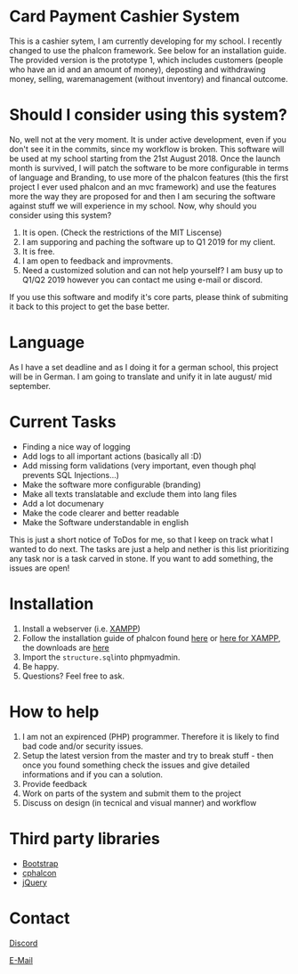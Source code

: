 # Card Payment Cashier System
This is a cashier sytem, I am currently developing for my school. I recently changed to use the phalcon framework. See below for an installation guide. The provided version is the prototype 1, which includes customers (people who have an id and an amount of money), deposting and withdrawing money, selling, waremanagement (without inventory) and financal outcome.

# Should I consider using this system? #
No, well not at the very moment. It is under active development, even if you don't see it in the commits, since my workflow is broken. This software will be used at my school starting from the 21st August 2018. Once the launch month is survived, I will patch the software to be more configurable in terms of language and Branding, to use more of the phalcon features (this the first project I ever used phalcon and an mvc framework) and use the features more the way they are proposed for and then I am securing the software against stuff we will experience in my school. Now, why should you consider using this system?
1. It is open. (Check the restrictions of the MIT Liscense)
2. I am supporing and paching the software up to Q1 2019 for my client.
3. It is free.
4. I am open to feedback and improvments.
5. Need a customized solution and can not help yourself? I am busy up to Q1/Q2 2019 however you can contact me using e-mail or discord.

If you use this software and modify it's core parts, please think of submiting it back to this project to get the base better.

# Language #
As I have a set deadline and as I doing it for a german school, this project will be in German. I am going to translate and unify it in late august/ mid september.

# Current Tasks #
- Finding a nice way of logging
- Add logs to all important actions (basically all :D)
- Add missing form validations (very important, even though phql prevents SQL Injections...)
- Make the software more configurable (branding)
- Make all texts translatable and exclude them into lang files
- Add a lot documenary
- Make the code clearer and better readable
- Make the Software understandable in english

This is just a short notice of ToDos for me, so that I keep on track what I wanted to do next. The tasks are just a help and nether is this list prioritizing any task nor is a task carved in stone. If you want to add something, the issues are open!


# Installation #
1. Install a webserver (i.e. [XAMPP](https://www.apachefriends.org/index.html))
2. Follow the installation guide of phalcon found [here](https://github.com/phalcon/cphalcon) or [here for XAMPP](https://docs.phalconphp.com/en/3.3/webserver-xampp), the downloads are [here](https://github.com/phalcon/cphalcon/releases/tag/v3.4.0)
3. Import the `structure.sql`into phpmyadmin.
4. Be happy. 
3. Questions? Feel free to ask.

# How to help #
1. I am not an expirenced (PHP) programmer. Therefore it is likely to find bad code and/or security issues.
2. Setup the latest version from the master and try to break stuff - then once you found something check the issues and give detailed informations and if you can a solution.
3. Provide feedback
4. Work on parts of the system and submit them to the project
5. Discuss on design (in tecnical and visual manner) and workflow

# Third party libraries #
- [Bootstrap](https://github.com/twbs/bootstrap/)
- [cphalcon](https://github.com/phalcon/cphalcon)
- [jQuery](https://github.com/jquery/jquery)

# Contact #
[Discord](https://discord.gg/hVZAzyr)

[E-Mail](mailto:johawitt@outlook.de)
